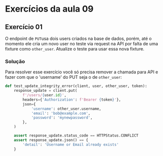 # Exercícios da aula 09

## Exercício 01

O endpoint de `PUT`usa dois users criados na base de dados, porém, até o momento ele cria um novo user no teste via request na API por falta de uma fixture como `other_user`. Atualize o teste para usar essa nova fixture.


### Solução

Para resolver esse exercício você só precisa remover a chamada para API e fazer com que o 'username' do PUT seja o de `other_user`:

```python title="tests/test_users.py"
def test_update_integrity_error(client, user, other_user, token):
    response_update = client.put(
        f'/users/{user.id}',
        headers={'Authorization': f'Bearer {token}'},
        json={
            'username': other_user.username,
            'email': 'bob@example.com',
            'password': 'mynewpassword',
        },
    )

    assert response_update.status_code == HTTPStatus.CONFLICT
    assert response_update.json() == {
        'detail': 'Username or Email already exists'
    }
```
